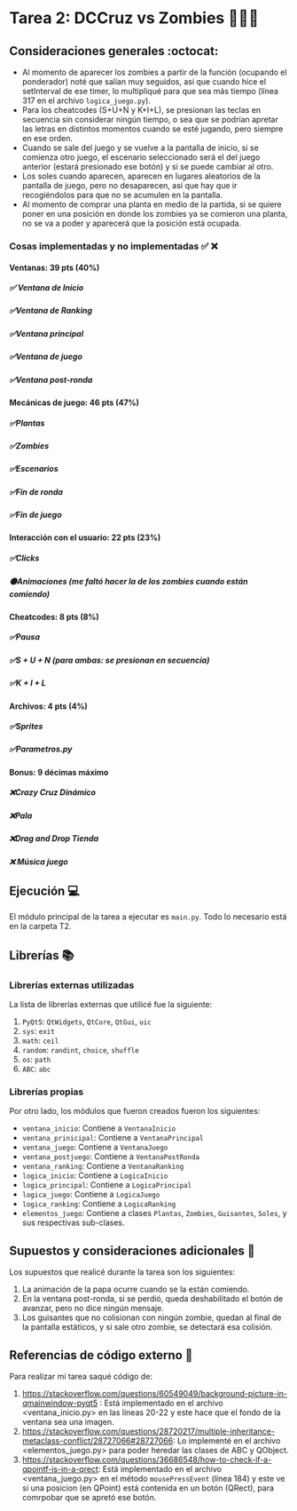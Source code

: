 # Tarea 2: DCCruz vs Zombies :zombie::seedling::sunflower:

## Consideraciones generales :octocat:
* Al momento de aparecer los zombies a partir de la función (ocupando el ponderador) noté que salían muy seguidos, asi que cuando hice el setInterval de ese timer, lo multipliqué para que sea más tiempo (línea 317 en el archivo ```logica_juego.py```).
* Para los cheatcodes (S+U+N y K+I+L), se presionan las teclas en secuencia sin considerar ningún tiempo, o sea que se podrían apretar las letras en distintos momentos cuando se esté jugando, pero siempre en ese orden.
* Cuando se sale del juego y se vuelve a la pantalla de inicio, si se comienza otro juego, el escenario seleccionado será el del juego anterior (estará presionado ese botón) y si se puede cambiar al otro.
* Los soles cuando aparecen, aparecen en lugares aleatorios de la pantalla de juego, pero no desaparecen, así que hay que ir recogiéndolos para que no se acumulen en la pantalla.
* Al momento de comprar una planta en medio de la partida, si se quiere poner en una posición en donde los zombies ya se comieron una planta, no se va a poder y aparecerá que la posición está ocupada.

### Cosas implementadas y no implementadas :white_check_mark: :x:
#### Ventanas: 39 pts (40%)
##### ✅ Ventana de Inicio
##### ✅Ventana de Ranking	
##### ✅Ventana principal
##### ✅Ventana de juego	
##### ✅Ventana post-ronda
#### Mecánicas de juego: 46 pts (47%)			
##### ✅Plantas
##### ✅Zombies
##### ✅Escenarios		
##### ✅Fin de ronda	
##### ✅Fin de juego	
#### Interacción con el usuario: 22 pts (23%)
##### ✅Clicks	
##### 🟠Animaciones (me faltó hacer la de los zombies cuando están comiendo)
#### Cheatcodes: 8 pts (8%)
##### ✅Pausa
##### ✅S + U + N (para ambas: se presionan en secuencia)
##### ✅K + I + L
#### Archivos: 4 pts (4%)
##### ✅Sprites
##### ✅Parametros.py
#### Bonus: 9 décimas máximo
##### ❌Crazy Cruz Dinámico
##### ❌Pala
##### ❌Drag and Drop Tienda
##### ❌ Música juego

## Ejecución :computer:
El módulo principal de la tarea a ejecutar es  ```main.py```. Todo lo necesario está en la carpeta T2.


## Librerías :books:
### Librerías externas utilizadas
La lista de librerías externas que utilicé fue la siguiente:

1. ```PyQt5```: ```QtWidgets```, ```QtCore```, ```QtGui```, ```uic```
2. ```sys```: ```exit```
3. ```math```: ```ceil```
4. ```random```: ```randint```, ```choice```, ```shuffle```
5. ```os```: ```path```
6. ```ABC```: ```abc```

### Librerías propias
Por otro lado, los módulos que fueron creados fueron los siguientes:

* ```ventana_inicio```: Contiene a ```VentanaInicio```
* ```ventana_prinicipal```: Contiene a ```VentanaPrincipal```
* ```ventana_juego```: Contiene a ```VentanaJuego```
* ```ventana_postjuego```: Contiene a ```VentanaPostRonda```
* ```ventana_ranking```: Contiene a ```VentanaRanking```
* ```logica_inicio```: Contiene a ```LogicaInicio```
* ```logica_principal```: Contiene a ```LogicaPrincipal```
* ```logica_juego```: Contiene a ```LogicaJuego```
* ```logica_ranking```: Contiene a ```LogicaRanking```
* ```elementos_juego```: Contiene a clases ```Plantas```, ```Zombies```, ```Guisantes```, ```Soles```, y sus respectivas sub-clases.

## Supuestos y consideraciones adicionales :thinking:
Los supuestos que realicé durante la tarea son los siguientes:

1. La animación de la papa ocurre cuando se la están comiendo.
2. En la ventana post-ronda, si se perdió, queda deshabilitado el botón de avanzar, pero no dice ningún mensaje.
3. Los guisantes que no colisionan con ningún zombie, quedan al final de la pantalla estáticos, y si sale otro zombie, se detectará esa colisión.

## Referencias de código externo :book:

Para realizar mi tarea saqué código de:
1. https://stackoverflow.com/questions/60549049/background-picture-in-qmainwindow-pyqt5 : Está implementado en el archivo <ventana_inicio.py> en las líneas 20-22 y este hace que el fondo de la ventana sea una imagen.
2. https://stackoverflow.com/questions/28720217/multiple-inheritance-metaclass-conflict/28727066#28727066: Lo implementé en el archivo <elementos_juego.py> para poder heredar las clases de ABC y QObject.
3. https://stackoverflow.com/questions/36686548/how-to-check-if-a-qpointf-is-in-a-qrect: Está implementado en el archivo <ventana_juego.py> en el método `mousePressEvent` (línea 184) y este ve si una posicion (en QPoint) está contenida en un botón (QRect), para comrpobar que se apretó ese botón.

